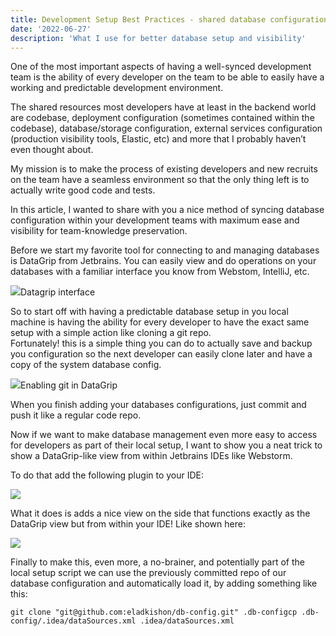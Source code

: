 ```yaml
---
title: Development Setup Best Practices - shared database configuration
date: '2022-06-27'
description: 'What I use for better database setup and visibility'
---
```



One of the most important aspects of having a well-synced development team is the ability of every developer on the team to be able to easily have a working and predictable development environment.

The shared resources most developers have at least in the backend world are codebase, deployment configuration (sometimes contained within the codebase), database/storage configuration, external services configuration (production visibility tools, Elastic, etc) and more that I probably haven’t even thought about.

My mission is to make the process of existing developers and new recruits on the team have a seamless environment so that the only thing left is to actually write good code and tests.

In this article, I wanted to share with you a nice method of syncing database configuration within your development teams with maximum ease and visibility for team-knowledge preservation.

Before we start my favorite tool for connecting to and managing databases is DataGrip from Jetbrains. You can easily view and do operations on your databases with a familiar interface you know from Webstom, IntelliJ, etc.

![](https://miro.medium.com/max/1400/1*NK_qKj1Qr30f4zzgbgqVew.png)Datagrip interface

So to start off with having a predictable database setup in you local machine is having the ability for every developer to have the exact same setup with a simple action like cloning a git repo.  
Fortunately! this is a simple thing you can do to actually save and backup you configuration so the next developer can easily clone later and have a copy of the system database config.

![](https://miro.medium.com/max/1400/1*1BWwE_SF3ISHxjmGedxSOg.png)Enabling git in DataGrip

When you finish adding your databases configurations, just commit and push it like a regular code repo.

Now if we want to make database management even more easy to access for developers as part of their local setup, I want to show you a neat trick to show a DataGrip-like view from within Jetbrains IDEs like Webstorm.

To do that add the following plugin to your IDE:

![](https://miro.medium.com/max/1400/1*uYtN0KqHC_n20i-iAwtnww.png)

What it does is adds a nice view on the side that functions exactly as the DataGrip view but from within your IDE! Like shown here:

![](https://miro.medium.com/max/1400/1*NmgidsXX1ZrXj4xTnHVqMA.png)

Finally to make this, even more, a no-brainer, and potentially part of the local setup script we can use the previously committed repo of our database configuration and automatically load it, by adding something like this:

```
git clone "git@github.com:eladkishon/db-config.git" .db-configcp .db-config/.idea/dataSources.xml .idea/dataSources.xml
```
                
